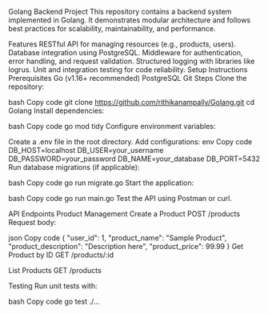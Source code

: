 Golang Backend Project
This repository contains a backend system implemented in Golang. It demonstrates modular architecture and follows best practices for scalability, maintainability, and performance.

Features
RESTful API for managing resources (e.g., products, users).
Database integration using PostgreSQL.
Middleware for authentication, error handling, and request validation.
Structured logging with libraries like logrus.
Unit and integration testing for code reliability.
Setup Instructions
Prerequisites
Go (v1.16+ recommended)
PostgreSQL
Git
Steps
Clone the repository:

bash
Copy code
git clone https://github.com/rithikanampally/Golang.git
cd Golang
Install dependencies:

bash
Copy code
go mod tidy
Configure environment variables:

Create a .env file in the root directory.
Add configurations:
env
Copy code
DB_HOST=localhost
DB_USER=your_username
DB_PASSWORD=your_password
DB_NAME=your_database
DB_PORT=5432
Run database migrations (if applicable):

bash
Copy code
go run migrate.go
Start the application:

bash
Copy code
go run main.go
Test the API using Postman or curl.

API Endpoints
Product Management
Create a Product
POST /products
Request body:

json
Copy code
{
    "user_id": 1,
    "product_name": "Sample Product",
    "product_description": "Description here",
    "product_price": 99.99
}
Get Product by ID
GET /products/:id

List Products
GET /products

Testing
Run unit tests with:

bash
Copy code
go test ./...
